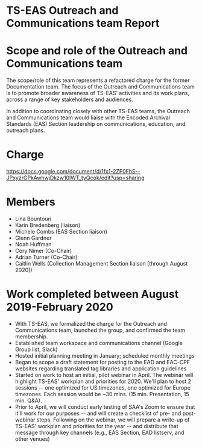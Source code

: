 TS-EAS Outreach and Communications team
Report
==

# Scope and role of the Outreach and Communications team
The scope/role of this team represents a refactored charge for the former Documentation team. The focus of the Outreach and Communications team is to promote broader awareness of TS-EAS’ activities and its work plans, across a range of key stakeholders and audiences.

In addition to coordinating closely with other TS-EAS teams, the Outreach and Communications team would liaise with the Encoded Archival Standards (EAS) Section leadership on communications, education, and outreach plans.

# Charge
https://docs.google.com/document/d/1fx1-2ZF0FhS--JPxyzrGPkAwhwjDkzw10lWT_tyQcok/edit?usp=sharing

# Members
* Lina Bountouri
* Karin Bredenberg (liaison)
* Michele Combs (EAS Section liaison)
* Glenn Gardner
* Noah Huffman
* Cory Nimer (Co-Chair)
* Adrian Turner (Co-Chair)
* Caitlin Wells (Collection Management Section liaison [through August 2020])

# Work completed between August 2019-February 2020

* With TS-EAS, we formalized the charge for the Outreach and Communications team, launched the group, and confirmed the team membership.
* Established team workspace and communications channel (Google Group list, Slack)
* Hosted initial planning meeting in January; scheduled monthly meetings
* Began to scope a draft statement for posting to the EAD and EAC-CPF websites regarding translated tag libraries and application guidelines
* Started on work to host an initial, pilot webinar in April. The webinar will highlight TS-EAS' workplan and priorities for 2020. We'll plan to host 2 sessions -- one optimized for US timezones, one optimized for Europe timezones. Each session would be ~30 mins. (15 min. Presentation, 15 min. Q&A). 
* Prior to April, we will conduct early testing of SAA's Zoom to ensure that it'll work for our purposes -- and will create a checklist of pre- and post-webinar steps. 
Following on the webinar, we will prepare a write-up of TS-EAS' workplan and priorities for the year -- and distribute that message through key channels (e.g., EAS Section, EAD listserv, and other venues)
